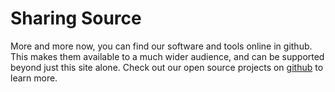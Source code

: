 # Sharing Source

More and more now, you can find our software and tools online in github. This makes them available to a much wider audience, and can be supported beyond just this site alone. Check out our open source projects on [github](https://github.com/mkv25-games) to learn more.

